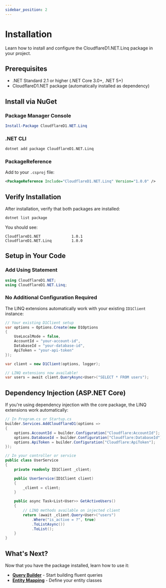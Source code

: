 ```yaml
---
sidebar_position: 2
---
```


# Installation

Learn how to install and configure the CloudflareD1.NET.Linq package in your project.

## Prerequisites

- .NET Standard 2.1 or higher (.NET Core 3.0+, .NET 5+)
- CloudflareD1.NET package (automatically installed as dependency)

## Install via NuGet

### Package Manager Console

```powershell
Install-Package CloudflareD1.NET.Linq
```

### .NET CLI

```bash
dotnet add package CloudflareD1.NET.Linq
```

### PackageReference

Add to your `.csproj` file:

```xml
<PackageReference Include="CloudflareD1.NET.Linq" Version="1.0.0" />
```

## Verify Installation

After installation, verify that both packages are installed:

```bash
dotnet list package
```

You should see:
```
CloudflareD1.NET              1.0.1
CloudflareD1.NET.Linq         1.0.0
```

## Setup in Your Code

### Add Using Statement

```csharp
using CloudflareD1.NET;
using CloudflareD1.NET.Linq;
```

### No Additional Configuration Required

The LINQ extensions automatically work with your existing `ID1Client` instance:

```csharp
// Your existing D1Client setup
var options = Options.Create(new D1Options
{
    UseLocalMode = false,
    AccountId = "your-account-id",
    DatabaseId = "your-database-id",
    ApiToken = "your-api-token"
});

var client = new D1Client(options, logger);

// LINQ extensions now available!
var users = await client.QueryAsync<User>("SELECT * FROM users");
```

## Dependency Injection (ASP.NET Core)

If you're using dependency injection with the core package, the LINQ extensions work automatically:

```csharp
// In Program.cs or Startup.cs
builder.Services.AddCloudflareD1(options =>
{
    options.AccountId = builder.Configuration["Cloudflare:AccountId"];
    options.DatabaseId = builder.Configuration["Cloudflare:DatabaseId"];
    options.ApiToken = builder.Configuration["Cloudflare:ApiToken"];
});

// In your controller or service
public class UserService
{
    private readonly ID1Client _client;

    public UserService(ID1Client client)
    {
        _client = client;
    }

    public async Task<List<User>> GetActiveUsers()
    {
        // LINQ methods available on injected client
        return (await _client.Query<User>("users")
            .Where("is_active = ?", true)
            .ToListAsync())
            .ToList();
    }
}
```

## What's Next?

Now that you have the package installed, learn how to use it:

- **[Query Builder](query-builder)** - Start building fluent queries
- **[Entity Mapping](entity-mapping)** - Define your entity classes
